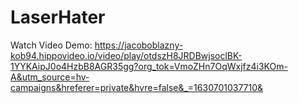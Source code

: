 # LaserHater

Watch Video Demo:
https://jacoboblazny-kob94.hippovideo.io/video/play/otdszH8JRDBwjsoclBK-1YYKAipJ0o4HzbB8AGR35gg?org_tok=VmoZHn7OqWxjfz4i3KOm-A&utm_source=hv-campaigns&hreferer=private&hvre=false&_=1630701037710&
